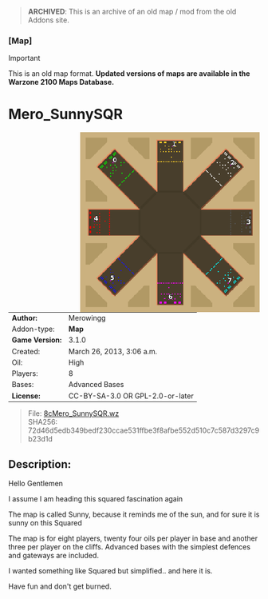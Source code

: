 > **ARCHIVED**: This is an archive of an old map / mod from the old Addons site.

### [Map]

> [!IMPORTANT]
> This is an old map format. **Updated versions of maps are available in the Warzone 2100 Maps Database.**

# Mero_SunnySQR

<img src="./preview.jpg" align="right" />

| | |
| - | - |
| __Author:__ | Merowingg |
| Addon-type: | __Map__ |
| __Game Version:__ | 3.1.0 |
| Created: | March 26, 2013, 3:06 a.m. |
| Oil: | High |
| Players: | 8 |
| Bases: | Advanced Bases |
| __License:__ | CC-BY-SA-3.0 OR GPL-2.0-or-later |

> File: [8cMero_SunnySQR.wz](https://github.com/Warzone2100/old-addons-site/raw/main/assets/56/8cMero_SunnySQR.wz)  
> SHA256: 72d46d5edb349bedf230ccae531ffbe3f8afbe552d510c7c587d3297c9b23d1d

## Description:

Hello Gentlemen  

I assume I am heading this squared fascination again  

The map is called Sunny, because it reminds me of the sun, and for sure it is sunny on this Squared  

The map is for eight players, twenty four oils per player in base and another three per player on the cliffs. Advanced bases with the simplest defences and gateways are included.

I wanted something like Squared but simplified.. and here it is.

Have fun and don't get burned.



